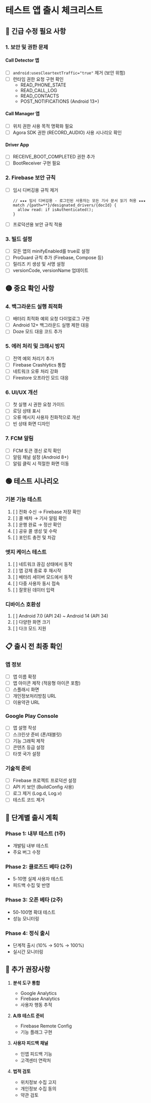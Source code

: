 # 테스트 앱 출시 체크리스트

## 🔴 긴급 수정 필요 사항

### 1. **보안 및 권한 문제**

#### Call Detector 앱
- [ ] `android:usesCleartextTraffic="true"` 제거 (보안 위험)
- [ ] 런타임 권한 요청 구현 확인
  - READ_PHONE_STATE
  - READ_CALL_LOG
  - READ_CONTACTS
  - POST_NOTIFICATIONS (Android 13+)

#### Call Manager 앱
- [ ] 위치 권한 사용 목적 명확화 필요
- [ ] Agora SDK 권한 (RECORD_AUDIO) 사용 시나리오 확인

#### Driver App
- [ ] RECEIVE_BOOT_COMPLETED 권한 추가
- [ ] BootReceiver 구현 필요

### 2. **Firebase 보안 규칙**
- [ ] 임시 디버깅용 규칙 제거
  ```
  // ★★★ 임시 디버깅용 - 로그인된 사용자는 모든 기사 문서 읽기 허용 ★★★
  match /{path=**}/designated_drivers/{docId} {
    allow read: if isAuthenticated();
  }
  ```
- [ ] 프로덕션용 보안 규칙 적용

### 3. **빌드 설정**
- [ ] 모든 앱의 minifyEnabled를 true로 설정
- [ ] ProGuard 규칙 추가 (Firebase, Compose 등)
- [ ] 릴리즈 키 생성 및 서명 설정
- [ ] versionCode, versionName 업데이트

## 🟡 중요 확인 사항

### 4. **백그라운드 실행 최적화**
- [ ] 배터리 최적화 예외 요청 다이얼로그 구현
- [ ] Android 12+ 백그라운드 실행 제한 대응
- [ ] Doze 모드 대응 코드 추가

### 5. **에러 처리 및 크래시 방지**
- [ ] 전역 예외 처리기 추가
- [ ] Firebase Crashlytics 통합
- [ ] 네트워크 오류 처리 강화
- [ ] Firestore 오프라인 모드 대응

### 6. **UI/UX 개선**
- [ ] 첫 실행 시 권한 요청 가이드
- [ ] 로딩 상태 표시
- [ ] 오류 메시지 사용자 친화적으로 개선
- [ ] 빈 상태 화면 디자인

### 7. **FCM 알림**
- [ ] FCM 토큰 갱신 로직 확인
- [ ] 알림 채널 설정 (Android 8+)
- [ ] 알림 클릭 시 적절한 화면 이동

## 🟢 테스트 시나리오

### 기본 기능 테스트
1. [ ] 전화 수신 → Firebase 저장 확인
2. [ ] 콜 배차 → 기사 알림 확인
3. [ ] 운행 완료 → 정산 확인
4. [ ] 공유 콜 생성 및 수락
5. [ ] 포인트 충전 및 차감

### 엣지 케이스 테스트
1. [ ] 네트워크 끊김 상태에서 동작
2. [ ] 앱 강제 종료 후 재시작
3. [ ] 배터리 세이버 모드에서 동작
4. [ ] 다중 사용자 동시 접속
5. [ ] 잘못된 데이터 입력

### 디바이스 호환성
1. [ ] Android 7.0 (API 24) ~ Android 14 (API 34)
2. [ ] 다양한 화면 크기
3. [ ] 다크 모드 지원

## 📋 출시 전 최종 확인

### 앱 정보
- [ ] 앱 이름 확정
- [ ] 앱 아이콘 제작 (적응형 아이콘 포함)
- [ ] 스플래시 화면
- [ ] 개인정보처리방침 URL
- [ ] 이용약관 URL

### Google Play Console
- [ ] 앱 설명 작성
- [ ] 스크린샷 준비 (폰/태블릿)
- [ ] 기능 그래픽 제작
- [ ] 콘텐츠 등급 설정
- [ ] 타겟 국가 설정

### 기술적 준비
- [ ] Firebase 프로젝트 프로덕션 설정
- [ ] API 키 보안 (BuildConfig 사용)
- [ ] 로그 제거 (Log.d, Log.v)
- [ ] 테스트 코드 제거

## 🚀 단계별 출시 계획

### Phase 1: 내부 테스트 (1주)
- 개발팀 내부 테스트
- 주요 버그 수정

### Phase 2: 클로즈드 베타 (2주)
- 5-10명 실제 사용자 테스트
- 피드백 수집 및 반영

### Phase 3: 오픈 베타 (2주)
- 50-100명 확대 테스트
- 성능 모니터링

### Phase 4: 정식 출시
- 단계적 출시 (10% → 50% → 100%)
- 실시간 모니터링

## 📝 추가 권장사항

1. **분석 도구 통합**
   - Google Analytics
   - Firebase Analytics
   - 사용자 행동 추적

2. **A/B 테스트 준비**
   - Firebase Remote Config
   - 기능 플래그 구현

3. **사용자 피드백 채널**
   - 인앱 피드백 기능
   - 고객센터 연락처

4. **법적 검토**
   - 위치정보 수집 고지
   - 개인정보 수집 동의
   - 약관 검토